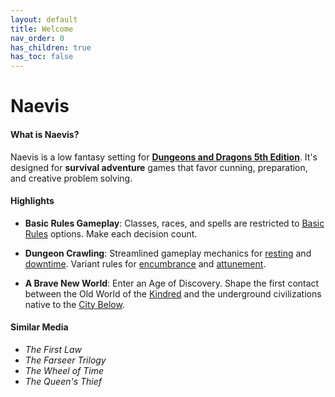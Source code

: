 ```yaml
---
layout: default
title: Welcome
nav_order: 0
has_children: true
has_toc: false
---
```


# Naevis

#### What is Naevis?

Naevis is a low fantasy setting for **[Dungeons and Dragons 5th Edition](https://dnd.wizards.com/start-playing-dnd)**. It's designed for **survival adventure** games that favor cunning, preparation, and creative problem solving. 

#### Highlights

* **Basic Rules Gameplay**: Classes, races, and spells are restricted to [Basic Rules](docs/more/DnD_BasicRules_2018.pdf) options. Make each decision count.

* **Dungeon Crawling**: Streamlined gameplay mechanics for [resting](docs/adventuring/recovery) and [downtime](docs/adventuring/downtime/index). Variant rules for [encumbrance](docs/adventuring/encumbrance) and [attunement](docs/adventuring/magic_items).

* **A Brave New World**: Enter an Age of Discovery. Shape the first contact between the Old World of the [Kindred](docs/character_creation/race/index) and the underground civilizations native to the [City Below](docs/the_frontier/index).

#### Similar Media

* _The First Law_
* _The Farseer Trilogy_  
* _The Wheel of Time_
* _The Queen's Thief_

<!-- #### Less is More

Naevis is based on D&D's _[Basic Rules](docs/more/DnD_BasicRules_2018.pdf)_. There are fewer classes, races, and spells than found in the _Player's Handbook_. A player's skill is tested against their ability to make use of their options effectively and creatively.  -->

<!-- It is comparable to other D&D settings such as the _Forgotten Realms_, _Eberron_, or _Dark Sun_. -->